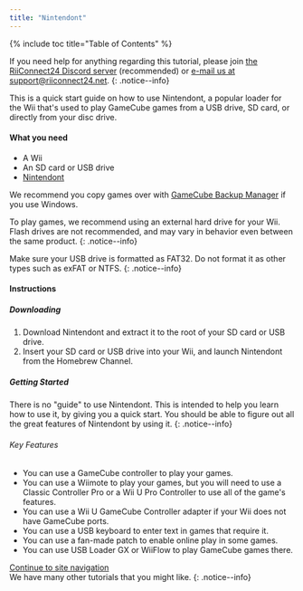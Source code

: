```yaml
---
title: "Nintendont"
---
```


{% include toc title="Table of Contents" %}

If you need help for anything regarding this tutorial, please join [the RiiConnect24 Discord server](https://discord.gg/rc24) (recommended) or [e-mail us at support@riiconnect24.net](mailto:support@riiconnect24.net).
{: .notice--info}

This is a quick start guide on how to use Nintendont, a popular loader for the Wii that's used to play GameCube games from a USB drive, SD card, or directly from your disc drive.

#### What you need

- A Wii
- An SD card or USB drive
- [Nintendont](https://oscwii.org/library/app/Nintendont)

We recommend you copy games over with [GameCube Backup Manager](https://github.com/AxionDrak/GameCube-Backup-Manager/releases) if you use Windows.

To play games, we recommend using an external hard drive for your Wii. Flash drives are not recommended, and may vary in behavior even between the same product.
{: .notice--info}

Make sure your USB drive is formatted as FAT32. Do not format it as other types such as exFAT or NTFS.
{: .notice--info}


#### Instructions

##### Downloading

1. Download Nintendont and extract it to the root of your SD card or USB drive.
1. Insert your SD card or USB drive into your Wii, and launch Nintendont from the Homebrew Channel.

##### Getting Started

There is no "guide" to use Nintendont. This is intended to help you learn how to use it, by giving you a quick start. You should be able to figure out all the great features of Nintendont by using it.
{: .notice--info}

###### Key Features

- You can use a GameCube controller to play your games.
- You can use a Wiimote to play your games, but you will need to use a Classic Controller Pro or a Wii U Pro Controller to use all of the game's features.
- You can use a Wii U GameCube Controller adapter if your Wii does not have GameCube ports.
- You can use a USB keyboard to enter text in games that require it.
- You can use a fan-made patch to enable online play in some games.
- You can use USB Loader GX or WiiFlow to play GameCube games there.

[Continue to site navigation](site-navigation)<br> We have many other tutorials that you might like.
{: .notice--info}
